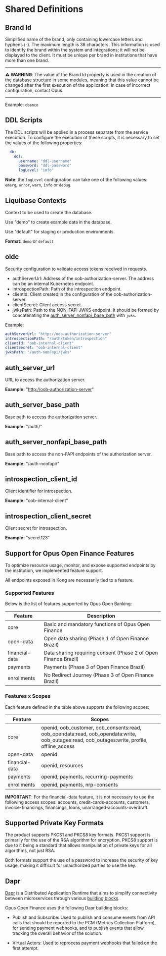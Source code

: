 # Shared Definitions

## Brand Id

Simplified name of the brand, only containing lowercase letters and hyphens (-). The maximum length is 36 characters. This information is used to identify the brand within the system and integrations; it will not be displayed to the client. It must be unique per brand in institutions that have more than one brand.

***

**:warning: WARNING**: The value of the Brand Id property is used in the creation of the database structure in some modules, meaning that this value cannot be changed after the first execution of the application. In case of incorrect configuration, contact Opus.

***

Example: `cbanco`

## DDL Scripts

The DDL scripts will be applied in a process separate from the service execution.
To configure the execution of these scripts, it is necessary to set the values
of the following properties:

```yaml
  db:
    ddl:
      username: "ddl-username"
      password: "ddl-password"
      logLevel: "info"
```

**Note**: the `logLevel` configuration can take one of the following values:
`emerg`, `error`, `warn`, `info` or `debug`.

## Liquibase Contexts

Context to be used to create the database.

Use "demo" to create example data in the database.

Use "default" for staging or production environments.

**Format:** `demo` or `default`

## oidc

Security configuration to validate access tokens received in requests.

* authServerUrl: Address of the oob-authorization-server. The address can be an internal Kubernetes endpoint.
* introspectionPath: Path of the introspection endpoint.
* clientId: Client created in the configuration of the oob-authorization-server.
* clientSecret: Client access secret.
* jwksPath: Path to the NON-FAPI JWKS endpoint. It should be formed by concatenating
the [auth_server_nonfapi_base_path](#auth_server_nonfapi_base_path) with `jwks`.

Example:

```yaml
authServerUrl: "http://oob-authorization-server"
introspectionPath: "/auth/token/introspection"
clientId: "oob-internal-client"
clientSecret: "oob-internal-client"
jwksPath: "/auth-nonFapi/jwks"
```

## auth_server_url

URL to access the authorization server.

**Example:** "<http://oob-authorization-server>"

## auth_server_base_path

Base path to access the authorization server.

**Example:** "/auth/"

## auth_server_nonfapi_base_path

Base path to access the non-FAPI endpoints of the authorization server.

**Example:** "/auth-nonfapi/"

## introspection_client_id

Client identifier for introspection.

**Example:** "oob-internal-client"

## introspection_client_secret

Client secret for introspection.

**Example:** "secret123"

## Support for Opus Open Finance Features

To optimize resource usage, monitor, and expose supported endpoints by the institution, we implemented feature support.

All endpoints exposed in Kong are necessarily tied to a feature.

### Supported Features

Below is the list of features supported by Opus Open Banking:

| Feature        | Description                                                                            |
| -------------- | -------------------------------------------------------------------------------------- |
| core           | Basic and mandatory functions of Opus Open Finance                                     |
| open-data      | Open data sharing (Phase 1 of Open Finance Brazil)                                     |
| financial-data | Data sharing requiring consent (Phase 2 of Open Finance Brazil)                        |
| payments       | Payments (Phase 3 of Open Finance Brazil)                                              |
| enrollments    | No Redirect Journey (Phase 3 of Open Finance Brazil)                                   |

### Features x Scopes

Each feature defined in the table above supports the following scopes:

| Feature        | Scopes                                                                                                                                       |
| -------------- | -------------------------------------------------------------------------------------------------------------------------------------------- |
| core           | openid, oob_customer, oob_consents:read, oob_opendata:read, oob_opendata:write, oob_outages:read, oob_outages:write, profile, offline_access |
| open-data      | openid                                                                                                                                       |
| financial-data | openid, resources                                                                                                                            |
| payments       | openid, payments, recurring-payments                                                                                                         |
| enrollments    | openid, payments, nrp-consents                                                                                                               |

**IMPORTANT**: For the financial-data feature, it is not necessary to use the following access scopes: accounts, credit-cards-accounts, customers, invoice-financings, financings, loans, unarranged-accounts-overdraft.

## Supported Private Key Formats

The product supports PKCS1 and PKCS8 key formats. PKCS1 support is primarily for the use of the RSA algorithm for encryption. PKCS8 support is due to it being a standard that allows manipulation of private keys for all algorithms, not just RSA.

Both formats support the use of a password to increase the security of key usage, making it difficult for unauthorized parties to use the key.

## Dapr

[Dapr](https://dapr.io/) is a Distributed Application Runtime that aims to simplify connectivity between microservices through various [building blocks](https://docs.dapr.io/concepts/building-blocks-concept/).

Opus Open Finance uses the following Dapr building blocks:

* Publish and Subscribe: Used to publish and consume events from API calls that should be reported to the PCM (Metrics Collection Platform), for sending payment webhooks, and to publish events that allow tracking the overall behavior of the solution.

* Virtual Actors: Used to reprocess payment webhooks that failed on the first attempt.
